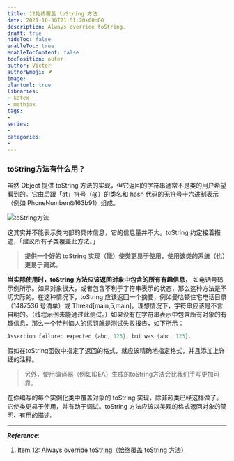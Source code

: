 ```yaml
---
title: 12始终覆盖 toString 方法
date: 2021-10-30T21:51:20+08:00
description: Always override toString.
draft: true
hideToc: false
enableToc: true
enableTocContent: false
tocPosition: outer
author: Victor
authorEmoji: 🪶
image:
plantuml: true
libraries:
- katex
- mathjax
tags:
-
series:
-
categories:
-
---
```


<!--第三章：对象的通用方法-->

### toString方法有什么用？

虽然 Object 提供 toString 方法的实现，但它返回的字符串通常不是类的用户希望看到的。它由后跟「at」符号（@）的类名和 hash 代码的无符号十六进制表示（例如 PhoneNumber@163b91）组成。

![toString方法](https://cos.jiahongw.com/uPic/image-20211030215411392.png)

这其实并不能表示类内部的具体信息，它的信息量并不大。toString 约定接着描述，「建议所有子类覆盖此方法。」

> **提供一个好的 toString 实现（能）使类更易于使用，使用该类的系统（也）更易于调试。**

**当实际使用时，toString 方法应该返回对象中包含的所有有趣信息，** 如电话号码示例所示。如果对象很大，或者包含不利于字符串表示的状态，那么这种方法是不切实际的。在这种情况下，toString 应该返回一个摘要，例如曼哈顿住宅电话目录（1487536 号清单）或 Thread[main,5,main]。理想情况下，字符串应该是不言自明的。（线程示例未能通过此测试。）如果没有在字符串表示中包含所有对象的有趣信息，那么一个特别恼人的惩罚就是测试失败报告，如下所示：

```java
Assertion failure: expected {abc, 123}, but was {abc, 123}.
```

假如在toString函数中指定了返回的格式，就应该精确地指定格式，并且添加上详细的注释。

> 另外，使用编译器（例如IDEA）生成的toString方法会比我们手写更加可靠。

在你编写的每个实例化类中覆盖对象的 toString 实现，除非超类已经这样做了。它使类更易于使用，并有助于调试。toString 方法应该以美观的格式返回对象的简明、有用的描述。

---

***Reference***:

1. [Item 12: Always override toString（始终覆盖 toString 方法）](https://github.com/clxering/Effective-Java-3rd-edition-Chinese-English-bilingual/blob/dev/Chapter-3/Chapter-3-Item-12-Always-override-toString.md)
